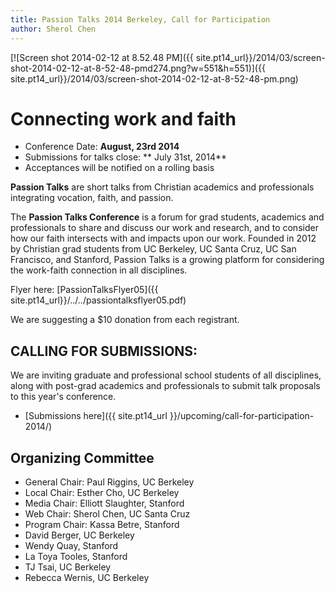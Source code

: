 ```yaml
---
title: Passion Talks 2014 Berkeley, Call for Participation
author: Sherol Chen
---
```


[![Screen shot 2014-02-12 at 8.52.48
PM]({{ site.pt14_url}}/2014/03/screen-shot-2014-02-12-at-8-52-48-pmd274.png?w=551&h=551)]({{ site.pt14_url}}/2014/03/screen-shot-2014-02-12-at-8-52-48-pm.png)

<!-- break -->

# Connecting work and faith

-   Conference Date:   **August, 23rd 2014**
-   Submissions for talks close:   ** July 31st, 2014**
-   Acceptances will be notified on a rolling basis

**Passion Talks** are short talks from Christian academics and
professionals integrating vocation, faith, and passion.

The **Passion Talks Conference** is a forum for grad students, academics
and professionals to share and discuss our work and research, and to
consider how our faith intersects with and impacts upon our work.
Founded in 2012 by Christian grad students from UC Berkeley, UC Santa
Cruz, UC San Francisco, and Stanford, Passion Talks is a growing
platform for considering the work-faith connection in all disciplines.

Flyer here: [PassionTalksFlyer05]({{ site.pt14_url}}/../../passiontalksflyer05.pdf)

We are suggesting a \$10 donation from each registrant.

 

## **CALLING FOR SUBMISSIONS:**

We are inviting graduate and professional school students of all
disciplines, along with post-grad academics and professionals to submit
talk proposals to this year's conference.

-   [Submissions
    here]({{ site.pt14_url }}/upcoming/call-for-participation-2014/)

## Organizing Committee

-   General Chair: Paul Riggins, UC Berkeley
-   Local Chair: Esther Cho, UC Berkeley
-   Media Chair: Elliott Slaughter, Stanford
-   Web Chair: Sherol Chen, UC Santa Cruz
-   Program Chair: Kassa Betre, Stanford
-   David Berger, UC Berkeley
-   Wendy Quay, Stanford
-   La Toya Tooles, Stanford
-   TJ Tsai, UC Berkeley
-   Rebecca Wernis, UC Berkeley
